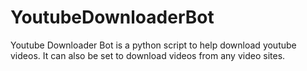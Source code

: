 # YoutubeDownloaderBot

Youtube Downloader Bot is a python script to help download youtube videos.
It can also be set to download videos from any video sites.
